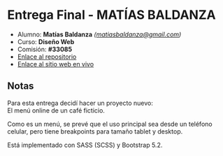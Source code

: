 # Entrega Final - MATÍAS BALDANZA

- Alumno: **Matías Baldanza** _([matiasbaldanza@gmail.com](mailto:matiasbaldanza@gmail.com))_
- Curso: **Diseño Web**
- Comisión: **#33085**
- [Enlace al repositorio](https://github.com/matiasbaldanza/coderhouse-dw-33085-PF-Baldanza)
- [Enlace al sitio web en vivo](https://matiasbaldanza.github.io/coderhouse-dw-33085-PF-Baldanza/)

## Notas

Para esta entrega decidí hacer un proyecto nuevo: <br/>
El menú online de un café ficticio.

Como es un menú, se prevé que el uso principal sea desde un teléfono celular, pero tiene breakpoints para tamaño tablet y desktop.

Está implementado con SASS (SCSS) y Bootstrap 5.2.
